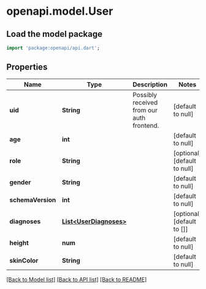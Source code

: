 # openapi.model.User

## Load the model package
```dart
import 'package:openapi/api.dart';
```

## Properties
Name | Type | Description | Notes
------------ | ------------- | ------------- | -------------
**uid** | **String** | Possibly received from our auth frontend. | [default to null]
**age** | **int** |  | [default to null]
**role** | **String** |  | [optional] [default to null]
**gender** | **String** |  | [default to null]
**schemaVersion** | **int** |  | [default to null]
**diagnoses** | [**List&lt;UserDiagnoses&gt;**](UserDiagnoses.md) |  | [optional] [default to []]
**height** | **num** |  | [default to null]
**skinColor** | **String** |  | [default to null]

[[Back to Model list]](../README.md#documentation-for-models) [[Back to API list]](../README.md#documentation-for-api-endpoints) [[Back to README]](../README.md)


